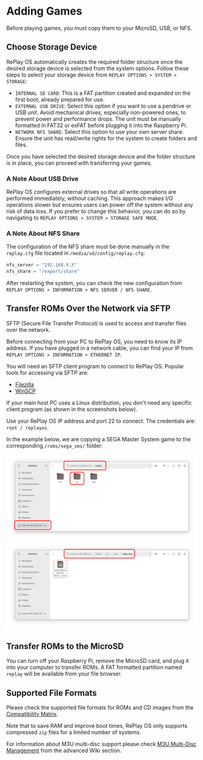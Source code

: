 # Adding Games

Before playing games, you must copy them to your MicroSD, USB, or NFS.

## Choose Storage Device

RePlay OS automatically creates the required folder structure once the desired storage device is selected from the system options. Follow these steps to select your storage device from `REPLAY OPTIONS > SYSTEM > STORAGE`:

* `INTERNAL SD CARD`: This is a FAT partition created and expanded on the first boot, already prepared for use.
* `EXTERNAL USB DRIVE`: Select this option if you want to use a pendrive or USB unit. Avoid mechanical drives, especially non-powered ones, to prevent power and performance drops. The unit must be manually formatted in FAT32 or exFAT before plugging it into the Raspberry Pi.
* `NETWORK NFS SHARE`: Select this option to use your own server share. Ensure the unit has read/write rights for the system to create folders and files.

Once you have selected the desired storage device and the folder structure is in place, you can proceed with transferring your games.

### A Note About USB Drive

RePlay OS configures external drives so that all write operations are performed immediately, without caching. This approach makes I/O operations slower but ensures users can power off the system without any risk of data loss. If you prefer to change this behavior, you can do so by navigating to `REPLAY OPTIONS > SYSTEM > STORAGE SAFE MODE`.

### A Note About NFS Share

The configuration of the NFS share must be done manually in the `replay.cfg` file located in `/media/sd/config/replay.cfg`:

```python
nfs_server = "192.168.X.X"
nfs_share = "/export/share"
```

After restarting the system, you can check the new configuration from `REPLAY OPTIONS > INFORMATION > NFS SERVER / NFS SHARE`.

## Transfer ROMs Over the Network via SFTP

SFTP (Secure File Transfer Protocol) is used to access and transfer files over the network.

Before connecting from your PC to RePlay OS, you need to know its IP address. If you have plugged in a network cable, you can find your IP from `REPLAY OPTIONS > INFORMATION > ETHERNET IP`.

You will need an SFTP client program to connect to RePlay OS. Popular tools for accessing via SFTP are:

* [Filezilla](https://filezilla-project.org/)
* [WinSCP](https://winscp.net/eng/download.php)

If your main host PC uses a Linux distribution, you don't need any specific client program (as shown in the screenshots below).

Use your RePlay OS IP address and port 22 to connect. The credentials are: `root / replayos`.

In the example below, we are copying a SEGA Master System game to the corresponding `/roms/sega_sms/` folder:

![sftp_01](img/sftp_01.png)
![sftp_02](img/sftp_02.png)

## Transfer ROMs to the MicroSD

You can turn off your Raspberry Pi, remove the MicroSD card, and plug it into your computer to transfer ROMs. A FAT formatted partition named `replay` will be available from your file browser.

## Supported File Formats

Please check the supported file formats for ROMs and CD images from the [Compatibility Matrix](systems.md#compatibility-matrix).

Note that to save RAM and improve boot times, RePlay OS only supports compressed `zip` files for a limited number of systems.

For information about M3U multi-disc support please check [M3U Multi-Disc Management](m3u.md) from the advanced Wiki section.